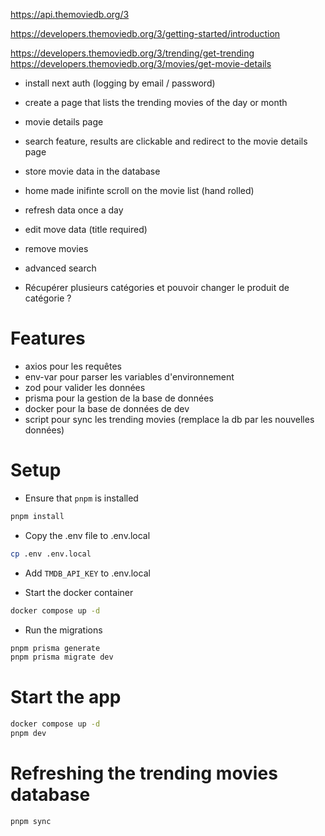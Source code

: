 https://api.themoviedb.org/3

https://developers.themoviedb.org/3/getting-started/introduction

https://developers.themoviedb.org/3/trending/get-trending
https://developers.themoviedb.org/3/movies/get-movie-details

- install next auth (logging by email / password)

- create a page that lists the trending movies of the day or month

- movie details page

- search feature, results are clickable and redirect to the movie details page

- store movie data in the database

- home made inifinte scroll on the movie list (hand rolled)

- refresh data once a day

- edit move data (title required)

- remove movies

- advanced search

- Récupérer plusieurs catégories et pouvoir changer le produit de catégorie ?

# Features

- axios pour les requêtes
- env-var pour parser les variables d'environnement
- zod pour valider les données
- prisma pour la gestion de la base de données
- docker pour la base de données de dev
- script pour sync les trending movies (remplace la db par les nouvelles données)

# Setup

- Ensure that `pnpm` is installed

```bash
pnpm install
```

- Copy the .env file to .env.local

```bash
cp .env .env.local
```

- Add `TMDB_API_KEY` to .env.local

- Start the docker container

```bash
docker compose up -d
```

- Run the migrations

```bash
pnpm prisma generate
pnpm prisma migrate dev
```

# Start the app

```bash
docker compose up -d
pnpm dev
```

# Refreshing the trending movies database

```bash
pnpm sync
```
